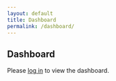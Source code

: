 ```yaml
---
layout: default
title: Dashboard
permalink: /dashboard/
---
```

<h2>Dashboard</h2>

<!-- Content for all authenticated users -->
<div id="dashboard-general-content" style="display: none;">
    <p>Welcome to your dashboard. This content is visible to all logged-in users.</p>
</div>

<!-- Content specifically for subscribers -->
<div id="dashboard-subscriber-content" style="display: none;">
    <p style="color: green; font-weight: bold;">Welcome, valued Subscriber! Here's your exclusive content.</p>
    <!-- Add more subscriber-specific content here -->
</div>

<p id="dashboard-login-prompt" style="display: block;">Please <a href="#" onclick="window.siteAuth.auth0Client.loginWithRedirect({ appState: { targetUrl: window.location.pathname }}); return false;">log in</a> to view the dashboard.</p>

<script>
document.addEventListener('DOMContentLoaded', async () => {
    function waitForSiteAuth() {
        return new Promise(resolve => {
            const interval = setInterval(() => {
                if (window.siteAuth && window.siteAuth.auth0Client) {
                    clearInterval(interval);
                    resolve(window.siteAuth);
                }
            }, 100);
        });
    }

    const siteAuth = await waitForSiteAuth();
    const dashboardGeneralContentDiv = document.getElementById('dashboard-general-content');
    const dashboardSubscriberContentDiv = document.getElementById('dashboard-subscriber-content');
    const loginPromptP = document.getElementById('dashboard-login-prompt');

    async function updateDashboardPageUI() {
        const isAuthenticated = siteAuth.isAuthenticated; // Or await siteAuth.checkAccess();
        const isSubscriber = await siteAuth.checkAccess('subscriber');

        if (isAuthenticated) {
            dashboardGeneralContentDiv.style.display = 'block';
            loginPromptP.style.display = 'none';

            if (isSubscriber) {
                dashboardSubscriberContentDiv.style.display = 'block';
            } else {
                dashboardSubscriberContentDiv.style.display = 'none';
            }
        } else {
            dashboardGeneralContentDiv.style.display = 'none';
            dashboardSubscriberContentDiv.style.display = 'none';
            loginPromptP.style.display = 'block';
        }
    }
    await updateDashboardPageUI();
});
</script>
